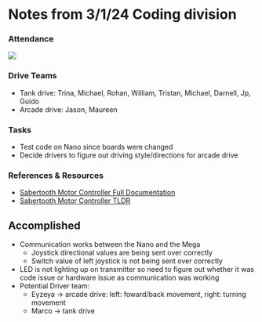 # Notes from 3/1/24 Coding division   
### Attendance
![](https://media.tenor.com/s3W8dwoQThAAAAAi/sad-depressed.gif)

### Drive Teams
 - Tank drive: Trina, Michael, Rohan, William, Tristan, Michael, Darnell, Jp, Guido
 - Arcade drive: Jason, Maureen 

### Tasks
 - Test code on Nano since boards were changed
 - Decide drivers to figure out driving style/directions for arcade drive

### References & Resources 
 - <a href="http://www.dimensionengineering.com/datasheets/Sabertooth2x60.pdf">Sabertooth Motor Controller Full Documentation</a>
 - <a href="https://docs.google.com/document/d/11yAGNMltDx4X17hl0w9ZD8jwsdREbucdNOAFZO9kq2M/edit?usp=sharing>">Sabertooth Motor Controller TLDR</a> 

## Accomplished
 - Communication works between the Nano and the Mega
   - Joystick directional values are being sent over correctly
   - Switch value of left joystick is not being sent over correctly 
 - LED is not lighting up on transmitter so need to figure out whether it was code issue or hardware issue as communication was working 
 - Potential Driver team:
   - Eyzeya -> arcade drive: left: foward/back movement, right: turning movement
   - Marco -> tank drive   

